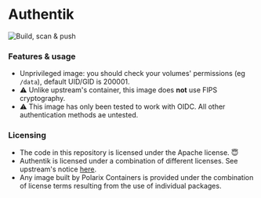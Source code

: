# Authentik

![Build, scan & push](https://github.com/Polarix-Containers/authentik/actions/workflows/build/badge.svg)

### Features & usage
- Unprivileged image: you should check your volumes' permissions (eg `/data`), default UID/GID is 200001.
- ⚠️ Unlike upstream's container, this image does **not** use FIPS cryptography.
- ⚠️ This image has only been tested to work with OIDC. All other authentication methods ae untested.

### Licensing
- The code in this repository is licensed under the Apache license. 😇
- Authentik is licensed under a combination of different licenses. See upstream's notice [here](https://github.com/goauthentik/authentik/blob/main/LICENSE). 
- Any image built by Polarix Containers is provided under the combination of license terms resulting from the use of individual packages.